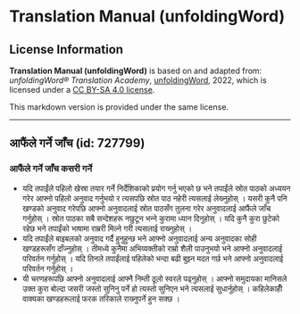 # Translation Manual (unfoldingWord)

## License Information

**Translation Manual (unfoldingWord)** is based on and adapted from: _unfoldingWord® Translation Academy_, [unfoldingWord](https://unfoldingword.org/utw), 2022, which is licensed under a [CC BY-SA 4.0 license](https://creativecommons.org/licenses/by-sa/4.0/legalcode.en).

This markdown version is provided under the same license.



--------------------------------

## आफैंले गर्ने जाँच (id: 727799)

### आफैंले गर्ने जाँच कसरी गर्ने

* यदि तपाईंले पहिलो खेस्रा तयार गर्ने निर्देशिकाको प्रयोग गर्नु भएको छ भने तपाईंले स्रोत पाठको अध्ययन गरेर आफ्नो पहिलो अनुवाद गर्नुभयो र त्यसपछि स्रोत पाठ नहेरी त्यसलाई लेख्‍नुहोस् । यसरी कुनै पनि खण्डको अनुवाद गरेपछि आफ्नो अनुवादलाई स्रोत पाठसँग तुलना गरेर अनुवादलाई आफैंले जाँच गर्नुहोस् । स्रोत पाठका सबै सन्देशहरू नछुटून भन्‍ने कुरामा ध्यान दिनुहोस् । यदि कुनै कुरा छुटेको रहेछ भने तपाईंको भाषामा राम्ररी मिल्ने गरी त्यसलाई राख्‍नुहोस् ।
* यदि तपाईंले बाइबलको अनुवाद गर्दै हुनुहुन्छ भने आफ्नो अनुवादलाई अन्य अनुवादका सोही खण्डहरूसँग दाँज्‍नुहोस् । तीमध्ये कुनैमा अभिव्यक्तीको राम्रो शैली पाउनुभयो भने आफ्नो अनुवादलाई परिवर्तन गर्नुहोस् । यदि तिनले तपाईंलाई पहिलेको भन्दा बढी बुझ्‍न मदत गर्छ भने आफ्नो अनुवादलाई परिवर्तन गर्नुहोस् ।
* यी चरणहरूपछि आफ्नो अनुवादलाई आफ्नै निम्ती ठूलो स्वरले पढ्नुहोस् । आफ्नो समुदायका मानिसले उक्त कुरा बोल्दा जसरी जस्तो सुनिनु पर्ने हो त्यस्तो सुनिएन भने त्यसलाई सुधार्नुहोस् । कहिलेकाहीँ वाक्यका खण्डहरूलाई फरक तरिकाले राख्‍नुपर्ने हुन सक्छ ।



